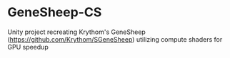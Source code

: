 # GeneSheep-CS
 Unity project recreating Krythom's GeneSheep (https://github.com/Krythom/SGeneSheep) utilizing compute shaders for GPU speedup
